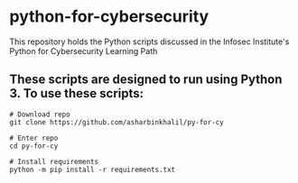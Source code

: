 # python-for-cybersecurity

This repository holds the Python scripts discussed in the Infosec Institute's Python for Cybersecurity Learning Path

These scripts are designed to run using Python 3. To use these scripts:
---
```
# Download repo
git clone https://github.com/asharbinkhalil/py-for-cy

# Enter repo
cd py-for-cy

# Install requirements
python -m pip install -r requirements.txt
```
